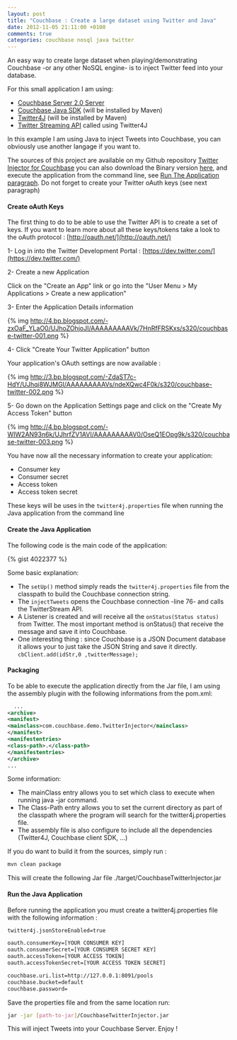 ```yaml
---
layout: post
title: "Couchbase : Create a large dataset using Twitter and Java"
date: 2012-11-05 21:11:00 +0100
comments: true
categories: couchbase nosql java twitter
---
```

An easy way to create large dataset when playing/demonstrating Couchbase -or any other NoSQL engine- is to inject Twitter feed into your database.

For this small application I am using:

* [Couchbase Server 2.0 Server](http://www.couchbase.com/downloads-all#couchbase-server-2-0)
* [Couchbase Java SDK](http://www.couchbase.com/develop/java/next) (will be installed by Maven)
* [Twitter4J](http://twitter4j.org/) (will be installed by Maven)
* [Twitter Streaming API](https://dev.twitter.com/docs/streaming-apis) called using Twitter4J

In this example I am using Java to inject Tweets into Couchbase, you can obviously use another langage if you want to.

The sources of this project are available on my Github repository [ Twitter Injector for Couchbase](https://github.com/tgrall/couchbase-twitter-injector) you can also download the Binary version [here](https://github.com/downloads/tgrall/couchbase-twitter-injector/CouchbaseTwitterInjector.jar), and execute the application from the command line, see [Run The Application paragraph](http://www.blogger.com/blogger.g?blogID=785895453418216075#runTheApp). Do not forget to create your Twitter oAuth keys (see next paragraph)

#### Create oAuth Keys</span>

The first thing to do to be able to use the Twitter API is to create a set of keys. If you want to learn more about all these keys/tokens take a look to the oAuth protocol : [http://oauth.net/](http://oauth.net/)


1- Log in into the Twitter Development Portal : [https://dev.twitter.com/](https://dev.twitter.com/)


2- Create a new Application

Click on the "Create an App" link or go into the "User Menu &gt; My Applications &gt; Create a new application"

3- Enter the Application Details information

{% img http://4.bp.blogspot.com/-zxOaF_YLaO0/UJhoZOhjoJI/AAAAAAAAAVk/7HnRfFRSKxs/s320/couchbase-twitter-001.png %}

4- Click "Create Your Twitter Application" button

Your application's OAuth settings are now available :

{% img http://3.bp.blogspot.com/-ZdaST7c-HdY/UJhqi8WJMGI/AAAAAAAAAVs/ndeXQwc4F0k/s320/couchbase-twitter-002.png %}


5- Go down on the Application Settings page and click on the "Create My Access Token" button

{% img http://4.bp.blogspot.com/-WIW2AN93n6k/UJhrfZV1AVI/AAAAAAAAAV0/OseQ1EOpg9k/s320/couchbase-twitter-003.png %}

You have now all the necessary information to create your application:

* Consumer key
* Consumer secret
* Access token
* Access token secret

These keys will be uses in the `twitter4j.properties` file when running the Java application from the command line

#### Create the Java Application

The following code is the main code of the application:

{% gist 4022377  %}

Some basic explanation:

* The `setUp()` method simply reads the `twitter4j.properties` file from the classpath to build the Couchbase connection string.
* The `injectTweets` opens the Couchbase connection -line 76- and calls the TwitterStream API.
* A Listener is created and will receive all the `onStatus(Status status)` from Twitter. The most important method is onStatus() that receive the message and save it into Couchbase.
* One interesting thing : since Couchbase is a JSON Document database it allows your to just take the JSON String and save it directly. `cbClient.add(idStr,0 ,twitterMessage);`



#### Packaging

To be able to execute the application directly from the Jar file, I am using the assembly plugin with the following informations from the pom.xml:

``` xml
  ...
<archive>
<manifest>
<mainclass>com.couchbase.demo.TwitterInjector</mainclass>
</manifest>
<manifestentries>
<class-path>.</class-path>
</manifestentries>
</archive>
...
```

Some information:

* The mainClass</span> entry allows you to set which class to execute when running java -jar</span> command.
* The Class-Path</span> entry allows you to set the current directory as part of the classpath where the program will search for the twitter4j.properties</span> file.
* The assembly file is also configure to include all the dependencies (Twitter4J, Couchbase client  SDK, ...)

If you do want to build it from the sources, simply run :

``` sh
mvn clean package
```
This will create the following Jar file ./target/CouchbaseTwitterInjector.jar</span>


#### Run the Java Application</span>

Before running the application you must create a twitter4j.properties file with the following information :

``` sh
twitter4j.jsonStoreEnabled=true

oauth.consumerKey=[YOUR CONSUMER KEY]
oauth.consumerSecret=[YOUR CONSUMER SECRET KEY]
oauth.accessToken=[YOUR ACCESS TOKEN]
oauth.accessTokenSecret=[YOUR ACCESS TOKEN SECRET]

couchbase.uri.list=http://127.0.0.1:8091/pools
couchbase.bucket=default
couchbase.password=
```

Save the properties file and from the same location run:

``` sh
jar -jar [path-to-jar]/CouchbaseTwitterInjector.jar
```

This will inject Tweets into your Couchbase Server. Enjoy !
